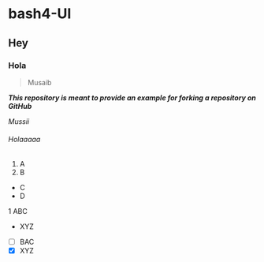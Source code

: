 # bash4-UI

## Hey

### Hola

> Musaib
 
***This repository is meant to provide an example for **forking** a repository on GitHub***
 
_Mussii_

###### Holaaaaa

1. A
2. B

- C
- D

1 ABC
  - XYZ

- [ ] BAC
- [x] XYZ
